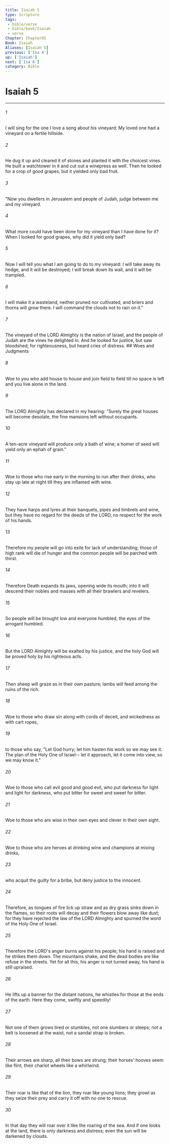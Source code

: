 ```yaml
---
title: Isaiah 5
type: Scripture
tags:
 - bible/verse
 - bible/book/Isaiah
 - verse
Chapter: Chapter05
Book: Isaiah
Aliases: [Isaiah 5]
previous: ['Isa 4']
up: ['Isaiah']
next: ['Isa 6']
category: Bible
---
```

# Isaiah 5

***


###### 1 
I will sing for the one I love a song about his vineyard: My loved one had a vineyard on a fertile hillside. 

###### 2 
He dug it up and cleared it of stones and planted it with the choicest vines. He built a watchtower in it and cut out a winepress as well. Then he looked for a crop of good grapes, but it yielded only bad fruit. 

###### 3 
"Now you dwellers in Jerusalem and people of Judah, judge between me and my vineyard. 

###### 4 
What more could have been done for my vineyard than I have done for it? When I looked for good grapes, why did it yield only bad? 

###### 5 
Now I will tell you what I am going to do to my vineyard: I will take away its hedge, and it will be destroyed; I will break down its wall, and it will be trampled. 

###### 6 
I will make it a wasteland, neither pruned nor cultivated, and briers and thorns will grow there. I will command the clouds not to rain on it." 

###### 7 
The vineyard of the LORD Almighty is the nation of Israel, and the people of Judah are the vines he delighted in. And he looked for justice, but saw bloodshed; for righteousness, but heard cries of distress. ## Woes and Judgments 

###### 8 
Woe to you who add house to house and join field to field till no space is left and you live alone in the land. 

###### 9 
The LORD Almighty has declared in my hearing: "Surely the great houses will become desolate, the fine mansions left without occupants. 

###### 10 
A ten-acre vineyard will produce only a bath of wine; a homer of seed will yield only an ephah of grain." 

###### 11 
Woe to those who rise early in the morning to run after their drinks, who stay up late at night till they are inflamed with wine. 

###### 12 
They have harps and lyres at their banquets, pipes and timbrels and wine, but they have no regard for the deeds of the LORD, no respect for the work of his hands. 

###### 13 
Therefore my people will go into exile for lack of understanding; those of high rank will die of hunger and the common people will be parched with thirst. 

###### 14 
Therefore Death expands its jaws, opening wide its mouth; into it will descend their nobles and masses with all their brawlers and revelers. 

###### 15 
So people will be brought low and everyone humbled, the eyes of the arrogant humbled. 

###### 16 
But the LORD Almighty will be exalted by his justice, and the holy God will be proved holy by his righteous acts. 

###### 17 
Then sheep will graze as in their own pasture; lambs will feed among the ruins of the rich. 

###### 18 
Woe to those who draw sin along with cords of deceit, and wickedness as with cart ropes, 

###### 19 
to those who say, "Let God hurry; let him hasten his work so we may see it. The plan of the Holy One of Israel-- let it approach, let it come into view, so we may know it." 

###### 20 
Woe to those who call evil good and good evil, who put darkness for light and light for darkness, who put bitter for sweet and sweet for bitter. 

###### 21 
Woe to those who are wise in their own eyes and clever in their own sight. 

###### 22 
Woe to those who are heroes at drinking wine and champions at mixing drinks, 

###### 23 
who acquit the guilty for a bribe, but deny justice to the innocent. 

###### 24 
Therefore, as tongues of fire lick up straw and as dry grass sinks down in the flames, so their roots will decay and their flowers blow away like dust; for they have rejected the law of the LORD Almighty and spurned the word of the Holy One of Israel. 

###### 25 
Therefore the LORD's anger burns against his people; his hand is raised and he strikes them down. The mountains shake, and the dead bodies are like refuse in the streets. Yet for all this, his anger is not turned away, his hand is still upraised. 

###### 26 
He lifts up a banner for the distant nations, he whistles for those at the ends of the earth. Here they come, swiftly and speedily! 

###### 27 
Not one of them grows tired or stumbles, not one slumbers or sleeps; not a belt is loosened at the waist, not a sandal strap is broken. 

###### 28 
Their arrows are sharp, all their bows are strung; their horses' hooves seem like flint, their chariot wheels like a whirlwind. 

###### 29 
Their roar is like that of the lion, they roar like young lions; they growl as they seize their prey and carry it off with no one to rescue. 

###### 30 
In that day they will roar over it like the roaring of the sea. And if one looks at the land, there is only darkness and distress; even the sun will be darkened by clouds. 
